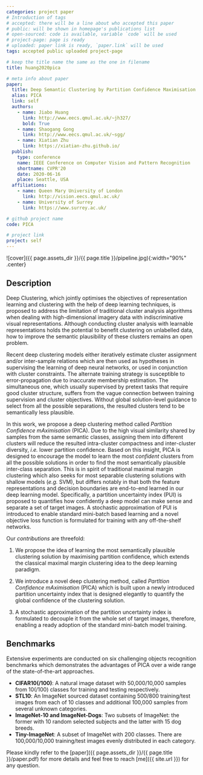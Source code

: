 ```yaml
---
categories: project paper
# Introduction of tags
# accepted: there will be a line about who accepted this paper
# public: will be shown in homepage's publications list
# open-sourced: code is available, variable `code` will be used
# project-page: page is ready
# uploaded: paper link is ready, `paper.link` will be used
tags: accepted public uploaded project-page

# keep the title name the same as the one in filename
title: huang2020pica 

# meta info about paper
paper:
  title: Deep Semantic Clustering by Partition Confidence Maximisation
  alias: PICA
  link: self
  authors:
    - name: Jiabo Huang
      link: http://www.eecs.qmul.ac.uk/~jh327/
      bold: True
    - name: Shaogang Gong
      link: http://www.eecs.qmul.ac.uk/~sgg/
    - name: Xiatian Zhu
      link: https://xiatian-zhu.github.io/
  publish:
    type: conference
    name: IEEE Conference on Computer Vision and Pattern Recognition
    shortname: CVPR'20
    date: 2020-06-16
    place: Seattle, USA
  affiliations:
    - name: Queen Mary University of London
      link: http://vision.eecs.qmul.ac.uk/
    - name: University of Surrey
      link: https://www.surrey.ac.uk/

# github project name
code: PICA

# project link
project: self
---
```


![cover]({{ page.assets_dir }}/{{ page.title }}/pipeline.jpg){:width="90%" .center}
<!--*Figure 1. Overview of the proposed Anchor Neighbourhood Discovery (AND) method for unsupervised deep learning.*{:.center}-->

## Description

Deep Clustering, which jointly optimises the objectives of representation learning and clustering with the help of deep learning techniques, is proposed to address the limitation of traditional cluster analysis algorithms when dealing with high-dimensional imagery data with indiscriminative visual representations. Although conducting cluster analysis with learnable representations holds the potential to benefit clustering on unlabelled data, how to improve the semantic plausibility of these clusters remains an open problem.

Recent deep clustering models either iteratively estimate cluster assignment and/or inter-sample relations which are then used as hypotheses in supervising the learning of deep neural networks, or used in conjunction with cluster constraints. The alternate training strategy is susceptible to error-propagation due to inaccurate membership estimation. The simultaneous one, which usually supervised by pretext tasks that require good cluster structure, suffers from the vague connection between training supervision and cluster objectives. Without global solution-level guidance to select from all the possible separations, the resulted clusters tend to be semantically less plausible.

In this work, we propose a deep clustering method called *PartItion Confidence mAximisation* (PICA). Due to the high visual similarity shared by samples from the same semantic classes, assigning them into different clusters will reduce the resulted intra-cluster compactness and inter-cluster diversity, *i.e.* lower partition confidence. Based on this insight, PICA is designed to encourage the model to learn the most *confident* clusters from all the possible solutions in order to find the most semantically plausible inter-class separation. This is in spirit of traditional maximal margin clustering which also seeks for most separable clustering solutions with shallow models (*e.g.* SVM), but differs notably in that both the feature representations and decision boundaries are end-to-end learned in our deep learning model. Specifically, a partition uncertainty index (PUI) is proposed to quantifies how confidently a deep model can make sense and separate a set of target images. A stochastic approximation of PUI is introduced to enable standard mini-batch based learning and a novel objective loss function is formulated for training with any off-the-shelf networks.

Our *contributions* are threefold:
1. We propose the idea of learning the most semantically plausible clustering solution by maximising partition confidence, which extends the classical maximal margin clustering idea to the deep learning paradigm. 
<!-- The proposed method makes no strong hypothesis on local inter-sample relations and/or cluster assignment which usually leads to error-propagation and inferior clustering solutions.  -->
2. We introduce a novel deep clustering method, called *PartItion Confidence mAximisation* (PICA) which is built upon a newly introduced partition uncertainty index that is designed elegantly to quantify the global confidence of the clustering solution. 
<!-- To enable formulating a deep learning objective loss function, a novel transformation of the partition uncertainty index is further proposed. PICA can be trained end-to-end using a single objective loss function without whistles and bells (*e.g.* complex multi-stage alternation and multiple loss functions) to simultaneously learn a deep neural network and cluster assignment that can be mapped to the semantic category one-to-one. -->
3. A stochastic approximation of the partition uncertainty index is formulated to decouple it from the whole set of target images, therefore, enabling a ready adoption of the standard mini-batch model training.

## Benchmarks
Extensive experiments are conducted on six challenging objects recognition benchmarks which demonstrates the advantages of PICA over a wide range of the state-of-the-art approaches.
+ **CIFAR10(/100)**: A natural image dataset with 50,000/10,000 samples from 10(/100) classes for training and testing respectively.
+ **STL10**: An ImageNet sourced dataset containing 500/800 training/test images from each of 10 classes and additional 100,000 samples from several unknown categories.
+ **ImageNet-10 and ImageNet-Dogs**:
Two subsets of ImageNet: the former with 10 random selected subjects and the latter with 15 dog breeds.
+ **Tiny-ImageNet**: A subset of ImageNet with 200 classes. There are 100,000/10,000 training/test images evenly distributed in each category.


Please kindly refer to the [paper]({{ page.assets_dir }}/{{ page.title }}/paper.pdf) for more details and feel free to reach [me]({{ site.url }}) for any question.